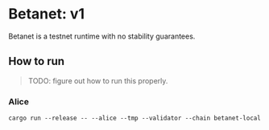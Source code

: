 # Betanet: v1

Betanet is a testnet runtime with no stability guarantees.

## How to run

> TODO: figure out how to run this properly.

### Alice

`cargo run --release -- --alice --tmp --validator --chain betanet-local`
